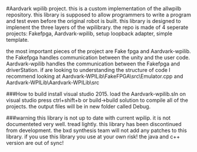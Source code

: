 #Aardvark wpilib project.
this is a custom implementation of the allwpilb repository.
this library is supposed to allow programmers to write a program and test even
before the original robot is built. this library is designed to implenent 
the three layers of the wpilibrary.
the repo is made of 4 seperate projects: Fakefpga, Aardvark-wpilib, setup loopback adapter, simple template. 


the most important pieces of the project are Fake fpga and Aardvark-wpilib.
the Fakefpga handles communication between the unity and the user code.
Aardvark-wpilib handles the communication between the Fakefpga and driverStation.
if are looking to understanding the structure of code I 
recommend looking at Aardvark-WPILib\FakeFPGA\src\Emulator.cpp and 
Aardvark-WPILib\Aardvark-WPILib\src

###How to build
install visual studio 2015.
load the Aardvark-wpilib.sln on visual studio
press ctrl+shift+b or build->build solution to compile all of the projects.
the output files will be in new folder called Debug.

###warning
this library is not up to date with current wpilip.
it is not documenteted very well. tread lightly. 
this library has been discontinued from development.
the bxd synthesis team will not add any patches to this library.
if you use this library  you use at your own risk!
the java and c++ version are out of sync!

